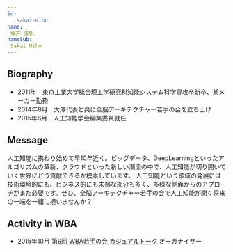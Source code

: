 ```yaml
---
id:
  'sakai-miho'
name:
 坂井 美帆
nameSub:
 Sakai Miho
---
```


## Biography
- 2011年　東京工業大学総合理工学研究科知能システム科学専攻卒新卒、某メーカー勤務
- 2014年8月　大澤代表と共に全脳アーキテクチャー若手の会を立ち上げ
- 2015年6月　人工知能学会編集委員就任

## Message
人工知能に携わり始めて早10年近く。ビッグデータ、DeepLearningといったアルゴリズムの革新、クラウドといった新しい潮流の中で、人工知能が切り開いていく世界にどう貢献できるか模索しています。
人工知能という領域の発展には技術環境的にも、ビジネス的にも未熟な部分も多く、多様な側面からのアプローチがまだ必要です。ぜひ、全脳アーキテクチャー若手の会で人工知能が開く将来の一端を一緒に担いませんか？

## Activity in WBA
- 2015年10月  [第9回 WBA若手の会  カジュアルトーク](http://wbawakate.jp/posts/events/9th/) オーガナイザー
